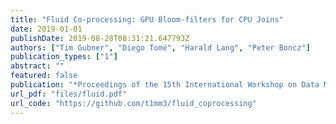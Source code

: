 ```yaml
---
title: "Fluid Co-processing: GPU Bloom-filters for CPU Joins"
date: 2019-01-01
publishDate: 2019-08-28T08:31:21.647793Z
authors: ["Tim Gubner", "Diego Tomé", "Harald Lang", "Peter Boncz"]
publication_types: ["1"]
abstract: ""
featured: false
publication: "*Proceedings of the 15th International Workshop on Data Management on New Hardware*"
url_pdf: "files/fluid.pdf"
url_code: "https://github.com/t1mm3/fluid_coprocessing"
---
```


